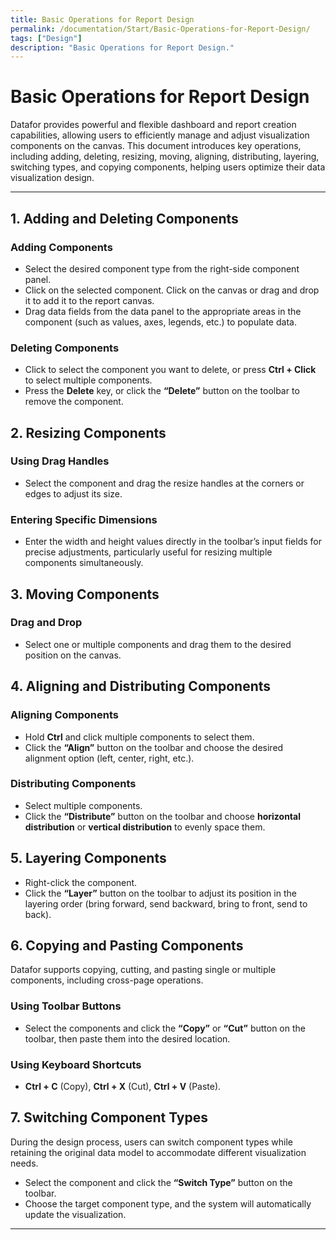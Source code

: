 ```yaml
---
title: Basic Operations for Report Design
permalink: /documentation/Start/Basic-Operations-for-Report-Design/
tags: ["Design"]
description: "Basic Operations for Report Design."
---
```


# **Basic Operations for Report Design**

Datafor provides powerful and flexible dashboard and report creation capabilities, allowing users to efficiently manage and adjust visualization components on the canvas. This document introduces key operations, including adding, deleting, resizing, moving, aligning, distributing, layering, switching types, and copying components, helping users optimize their data visualization design.

---

## **1. Adding and Deleting Components**

### **Adding Components**

- Select the desired component type from the right-side component panel.
- Click on the selected component. Click on the canvas or drag and drop it to add it to the report canvas.
- Drag data fields from the data panel to the appropriate areas in the component (such as values, axes, legends, etc.) to populate data.

### **Deleting Components**

- Click to select the component you want to delete, or press **Ctrl + Click** to select multiple components.
- Press the **Delete** key, or click the **“Delete”** button on the toolbar to remove the component.


## **2. Resizing Components**

### **Using Drag Handles**

- Select the component and drag the resize handles at the corners or edges to adjust its size.

### **Entering Specific Dimensions**

- Enter the width and height values directly in the toolbar’s input fields for precise adjustments, particularly useful for resizing multiple components simultaneously.


## **3. Moving Components**

### **Drag and Drop**

- Select one or multiple components and drag them to the desired position on the canvas.


## **4. Aligning and Distributing Components**

### **Aligning Components**

- Hold **Ctrl** and click multiple components to select them.
- Click the **“Align”** button on the toolbar and choose the desired alignment option (left, center, right, etc.).

### **Distributing Components**

- Select multiple components.
- Click the **“Distribute”** button on the toolbar and choose **horizontal distribution** or **vertical distribution** to evenly space them.


## **5. Layering Components**

- Right-click the component.
- Click the **“Layer”** button on the toolbar to adjust its position in the layering order (bring forward, send backward, bring to front, send to back).


## **6. Copying and Pasting Components**

Datafor supports copying, cutting, and pasting single or multiple components, including cross-page operations.

### **Using Toolbar Buttons**
- Select the components and click the **“Copy”** or **“Cut”** button on the toolbar, then paste them into the desired location.

### **Using Keyboard Shortcuts**
- **Ctrl + C** (Copy), **Ctrl + X** (Cut), **Ctrl + V** (Paste).


## **7. Switching Component Types**

During the design process, users can switch component types while retaining the original data model to accommodate different visualization needs.

- Select the component and click the **“Switch Type”** button on the toolbar.
- Choose the target component type, and the system will automatically update the visualization.

---
